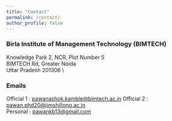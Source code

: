 ```yaml
---
title: "Contact"
permalink: /contact/
author_profile: false
---
```


### Birla Institute of Management Technology (BIMTECH)
Knowledge Park 2, NCR, Plot Number 5 \
BIMTECH Rd, Greater Noida \
Uttar Pradesh 201306 \



### Emails
Official 1 : pawanashok.kamble@bimtech.ac.in
Official 2 : pawan.phd20@iimshillong.ac.in \
Personal : pawankb13@gmail.com


